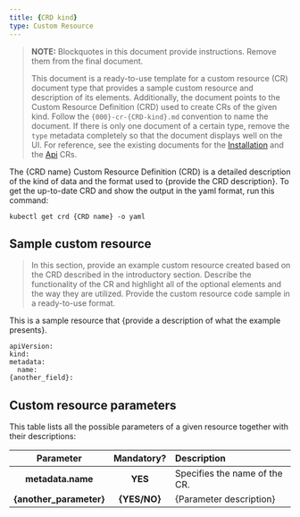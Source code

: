 ```yaml
---
title: {CRD kind}
type: Custom Resource
---
```


> **NOTE:** Blockquotes in this document provide instructions. Remove them from the final document.
>
> This document is a ready-to-use template for a custom resource (CR) document type that provides a sample custom resource and description of its elements. Additionally, the document points to the Custom Resource Definition (CRD) used to create CRs of the given kind. Follow the `{000}-cr-{CRD-kind}.md` convention to name the document. If there is only one document of a certain type, remove the `type` metadata completely so that the document displays well on the UI.
For reference, see the existing documents for the [Installation](https://github.com/kyma-project/kyma/blob/master/docs/kyma/docs/040-cr-installation.md) and the [Api](https://github.com/kyma-project/kyma/blob/master/docs/api-gateway/docs/011-cr-api.md) CRs.

The {CRD name} Custom Resource Definition (CRD) is a detailed description of the kind of data and the format used to {provide the CRD description}. To get the up-to-date CRD and show the output in the yaml format, run this command:

```
kubectl get crd {CRD name} -o yaml
```

## Sample custom resource

> In this section, provide an example custom resource created based on the CRD described in the introductory section. Describe the functionality of the CR and highlight all of the optional elements and the way they are utilized.
Provide the custom resource code sample in a ready-to-use format.

This is a sample resource that {provide a description of what the example presents}.

```
apiVersion:
kind:
metadata:
  name:
{another_field}:
```

## Custom resource parameters

This table lists all the possible parameters of a given resource together with their descriptions:


| Parameter   |      Mandatory?      |  Description |
|:----------:|:-------------:|:------|
| **metadata.name** |    **YES**   | Specifies the name of the CR. |
| **{another_parameter}** |    **{YES/NO}**   | {Parameter description} |
